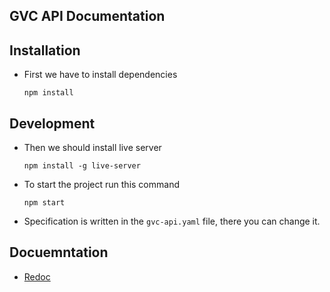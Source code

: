 ## GVC API Documentation

## Installation

- First we have to install dependencies

  `npm install`

## Development

- Then we should install live server

  `npm install -g live-server`

- To start the project run this command

  `npm start`

- Specification is written in the `gvc-api.yaml` file, there you can change it.

## Docuemntation

- [Redoc](https://redocly.com/docs/redoc/quickstart/')

